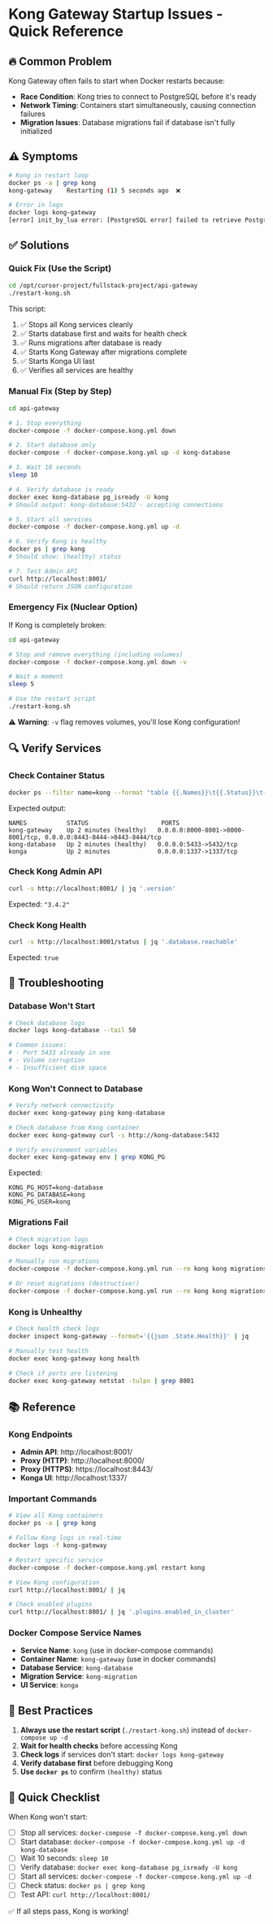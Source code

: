 # Kong Gateway Startup Issues - Quick Reference

## 🔥 Common Problem

Kong Gateway often fails to start when Docker restarts because:
- **Race Condition**: Kong tries to connect to PostgreSQL before it's ready
- **Network Timing**: Containers start simultaneously, causing connection failures
- **Migration Issues**: Database migrations fail if database isn't fully initialized

## ⚠️ Symptoms

```bash
# Kong in restart loop
docker ps -a | grep kong
kong-gateway    Restarting (1) 5 seconds ago  ❌

# Error in logs
docker logs kong-gateway
[error] init_by_lua error: [PostgreSQL error] failed to retrieve PostgreSQL server_version_num
```

## ✅ Solutions

### Quick Fix (Use the Script)

```bash
cd /opt/cursor-project/fullstack-project/api-gateway
./restart-kong.sh
```

This script:
1. ✅ Stops all Kong services cleanly
2. ✅ Starts database first and waits for health check
3. ✅ Runs migrations after database is ready
4. ✅ Starts Kong Gateway after migrations complete
5. ✅ Starts Konga UI last
6. ✅ Verifies all services are healthy

### Manual Fix (Step by Step)

```bash
cd api-gateway

# 1. Stop everything
docker-compose -f docker-compose.kong.yml down

# 2. Start database only
docker-compose -f docker-compose.kong.yml up -d kong-database

# 3. Wait 10 seconds
sleep 10

# 4. Verify database is ready
docker exec kong-database pg_isready -U kong
# Should output: kong-database:5432 - accepting connections

# 5. Start all services
docker-compose -f docker-compose.kong.yml up -d

# 6. Verify Kong is healthy
docker ps | grep kong
# Should show: (healthy) status

# 7. Test Admin API
curl http://localhost:8001/
# Should return JSON configuration
```

### Emergency Fix (Nuclear Option)

If Kong is completely broken:

```bash
cd api-gateway

# Stop and remove everything (including volumes)
docker-compose -f docker-compose.kong.yml down -v

# Wait a moment
sleep 5

# Use the restart script
./restart-kong.sh
```

⚠️ **Warning**: `-v` flag removes volumes, you'll lose Kong configuration!

## 🔍 Verify Services

### Check Container Status
```bash
docker ps --filter name=kong --format "table {{.Names}}\t{{.Status}}\t{{.Ports}}"
```

Expected output:
```
NAMES           STATUS                    PORTS
kong-gateway    Up 2 minutes (healthy)   0.0.0.0:8000-8001->8000-8001/tcp, 0.0.0.0:8443-8444->8443-8444/tcp
kong-database   Up 2 minutes (healthy)   0.0.0.0:5433->5432/tcp
konga           Up 2 minutes             0.0.0.0:1337->1337/tcp
```

### Check Kong Admin API
```bash
curl -s http://localhost:8001/ | jq '.version'
```

Expected: `"3.4.2"`

### Check Kong Health
```bash
curl -s http://localhost:8001/status | jq '.database.reachable'
```

Expected: `true`

## 🐛 Troubleshooting

### Database Won't Start

```bash
# Check database logs
docker logs kong-database --tail 50

# Common issues:
# - Port 5433 already in use
# - Volume corruption
# - Insufficient disk space
```

### Kong Won't Connect to Database

```bash
# Verify network connectivity
docker exec kong-gateway ping kong-database

# Check database from Kong container
docker exec kong-gateway curl -s http://kong-database:5432

# Verify environment variables
docker exec kong-gateway env | grep KONG_PG
```

Expected:
```
KONG_PG_HOST=kong-database
KONG_PG_DATABASE=kong
KONG_PG_USER=kong
```

### Migrations Fail

```bash
# Check migration logs
docker logs kong-migration

# Manually run migrations
docker-compose -f docker-compose.kong.yml run --rm kong kong migrations bootstrap

# Or reset migrations (destructive!)
docker-compose -f docker-compose.kong.yml run --rm kong kong migrations reset --yes
```

### Kong is Unhealthy

```bash
# Check health check logs
docker inspect kong-gateway --format='{{json .State.Health}}' | jq

# Manually test health
docker exec kong-gateway kong health

# Check if ports are listening
docker exec kong-gateway netstat -tulpn | grep 8001
```

## 📚 Reference

### Kong Endpoints
- **Admin API**: http://localhost:8001/
- **Proxy (HTTP)**: http://localhost:8000/
- **Proxy (HTTPS)**: https://localhost:8443/
- **Konga UI**: http://localhost:1337/

### Important Commands
```bash
# View all Kong containers
docker ps -a | grep kong

# Follow Kong logs in real-time
docker logs -f kong-gateway

# Restart specific service
docker-compose -f docker-compose.kong.yml restart kong

# View Kong configuration
curl http://localhost:8001/ | jq

# Check enabled plugins
curl http://localhost:8001/ | jq '.plugins.enabled_in_cluster'
```

### Docker Compose Service Names
- **Service Name**: `kong` (use in docker-compose commands)
- **Container Name**: `kong-gateway` (use in docker commands)
- **Database Service**: `kong-database`
- **Migration Service**: `kong-migration`
- **UI Service**: `konga`

## 🎯 Best Practices

1. **Always use the restart script** (`./restart-kong.sh`) instead of `docker-compose up -d`
2. **Wait for health checks** before accessing Kong
3. **Check logs** if services don't start: `docker logs kong-gateway`
4. **Verify database first** before debugging Kong
5. **Use `docker ps`** to confirm `(healthy)` status

## 📝 Quick Checklist

When Kong won't start:
- [ ] Stop all services: `docker-compose -f docker-compose.kong.yml down`
- [ ] Start database: `docker-compose -f docker-compose.kong.yml up -d kong-database`
- [ ] Wait 10 seconds: `sleep 10`
- [ ] Verify database: `docker exec kong-database pg_isready -U kong`
- [ ] Start all services: `docker-compose -f docker-compose.kong.yml up -d`
- [ ] Check status: `docker ps | grep kong`
- [ ] Test API: `curl http://localhost:8001/`

✅ If all steps pass, Kong is working!
